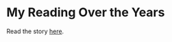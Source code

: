 # My Reading Over the Years

Read the story [here](https://asteinhart.github.io/reading/index.html). 